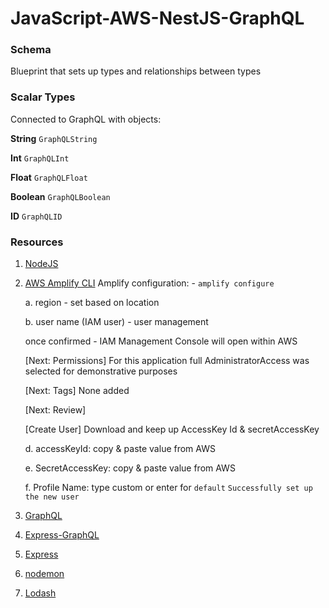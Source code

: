 # JavaScript-AWS-NestJS-GraphQL

### Schema

Blueprint that sets up types and relationships between types

### Scalar Types

Connected to GraphQL with objects:

**String**
`GraphQLString`

**Int**
`GraphQLInt`

**Float**
`GraphQLFloat`

**Boolean**
`GraphQLBoolean`

**ID**
`GraphQLID`

### Resources

1. [NodeJS](https://nodejs.org/en/)

2. [AWS Amplify CLI](https://docs.amplify.aws/)
   Amplify configuration: - `amplify configure`

   a. region - set based on location

   b. user name (IAM user) - user management

   once confirmed - IAM Management Console will open within AWS

   [Next: Permissions]
   For this application full AdministratorAccess was selected for demonstrative purposes

   [Next: Tags]
   None added

   [Next: Review]

   [Create User]
   Download and keep up AccessKey Id & secretAccessKey

   d. accessKeyId: copy & paste value from AWS

   e. SecretAccessKey: copy & paste value from AWS

   f. Profile Name: type custom or enter for `default`
   `Successfully set up the new user`

3. [GraphQL](https://www.npmjs.com/package/graphql)

4. [Express-GraphQL](https://github.com/graphql/express-graphql)

5. [Express](https://expressjs.com/)

6. [nodemon](https://www.npmjs.com/package/nodemon)

7. [Lodash](https://lodash.com/)
